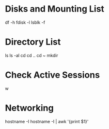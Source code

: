 # Disks and Mounting List
df -h
fdisk -l
lsblk -f

# Directory List
ls
ls -al
cd </dir>
cd ..
cd ~
mkdir

# Check Active Sessions
w

# Networking
hostname -I
hostname -I | awk '{print $1}'
